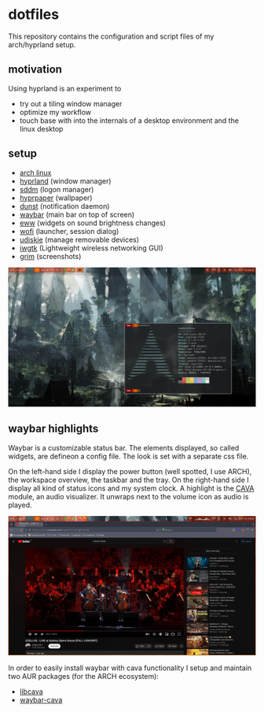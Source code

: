 # dotfiles
This repository contains the configuration and script files of my arch/hyprland setup.

## motivation
Using hyprland is an experiment to
 * try out a tiling window manager
 * optimize my workflow
 * touch base with into the internals of a desktop environment and the linux desktop

## setup
 * [arch linux](https://archlinux.org/)
 * [hyprland](https://github.com/hyprwm/Hyprland) (window manager)
 * [sddm](https://github.com/sddm/sddm) (logon manager)
 * [hyprpaper]() (wallpaper)
 * [dunst](https://github.com/dunst-project/dunst) (notification daemon)
 * [waybar](https://github.com/Alexays/Waybar) (main bar on top of screen)
 * [eww](https://github.com/elkowar/eww) (widgets on sound brightness changes)
 * [wofi](https://hg.sr.ht/~scoopta/wofi) (launcher, session dialog)
 * [udiskie](https://github.com/coldfix/udiskie) (manage removable devices)
 * [iwgtk](https://github.com/J-Lentz/iwgtk) (Lightweight wireless networking GUI)
 * [grim](https://github.com/emersion/grim) (screenshots)

<img src="https://github.com/mutoroglin/dotfiles/blob/main/Pictures/screenshots/system_info.png" height="auto" width="auto"/>

## waybar highlights
Waybar is a customizable status bar. The elements displayed, so called widgets, are defineon a config file. The look is set with a separate css file.

On the left-hand side I display the power button (well spotted, I use ARCH), the workspace overview, the taskbar and the tray.
On the right-hand side I display all kind of status icons and my system clock.
A highlight is the [CAVA](https://aur.archlinux.org/packages/cava) module, an audio visualizer. It unwraps next to the volume icon as audio is played.

<img src="https://github.com/mutoroglin/dotfiles/blob/main/Pictures/screenshots/waybar_cava_in_motion.png" height="auto" width="auto"/>

In order to easily install waybar with cava functionality I setup and maintain two AUR packages (for the ARCH ecosystem):
 * [libcava](https://aur.archlinux.org/packages/libcava)
 * [waybar-cava](https://aur.archlinux.org/packages/waybar-cava]waybar-cava)
